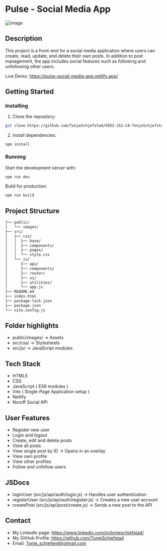 # Pulse - Social Media App
![image](https://i.imghippo.com/files/ILd5513zj.png)

## Description
This project is a front-end for a social media application where users can create, read, update, and delete their own posts. In addition to post management, the app includes social features such as following and unfollowing other users.

Live Demo: https://pulse-social-media-app.netlify.app/

## Getting Started
### Installing
1. Clone the repository:

```bash
git clone https://github.com/TonjeSchjefstad/FED2-JS2-CA-TonjeSchjefstad.git
```

2. Install dependencies:

```
npm install
```

### Running

Start the development server with:

```bash
npm run dev
```

Build for production:
```bash
npm run build
```

## Project Structure
```bash
├── public/
│   └── images/
├── src/
│   ├── css/
│   │  ├── base/ 
│   │  ├── components/
│   │  ├── pages/
│   │  └── style.css
│   └── js/
│      ├── api/
│      ├── components/
│      ├── router/
│      ├── ui/
│      ├── utilities/
│      └── app.js
├── README.md
├── index.html
├── package-lock.json
├── package.json
└── vite.config.js
```

## Folder highlights
- public/images/ → Assets
- src/css/ → Stylesheets
- src/js/ → JavaScript modules

## Tech Stack
- HTML5
- CSS
- JavaScript ( ES6 modules )
- Vite ( Single-Page Application setup )
- Netlify
- Noroff Social API

## User Features
- Register new user
- Login and logout
- Create, edit and delete posts
- View all posts
- View single post by ID → Opens in an overlay
- View own profile
- View other profiles
- Follow and unfollow users

## JSDocs
- loginUser (src/js/api/auth/login.js) → Handles user authentication
- registerUser (src/js/api/auth/register.js) → Creates a new user account
- createPost (src/js/api/post/create.js) → Sends a new post to the API

## Contact
- My LinkedIn page: https://www.linkedin.com/in/tonjeschjefstad/
- My GitHub Profile: https://github.com/TonjeSchjefstad
- Email: Tonje_schjefen@hotmail.com
  
  
